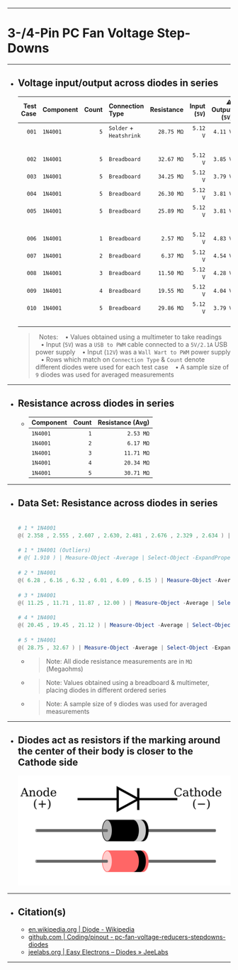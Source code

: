 ***

# 3-/4-Pin PC Fan Voltage Step-Downs

***

- ## Voltage input/output across diodes in series
  | Test Case | Component | Count | Connection Type               | Resistance | Input (`5V`) | ⚠️ Output (`5V`) | Input (`12V`) | ⚠️ Output (`12V`) |
  | --------: | --------- | ----: | ----------------------------- | ---------: | -----------: | ---------------: | ------------: | -----------------: |
  |     `001` | `1N4001`  |   `5` | `Solder` + <br />`Heatshrink` | `28.75 MΩ` |     `5.12 V` |         `4.11 V` |     `11.73 V` |          `10.63 V` |
  |   <br />  |           |       |                               |            |              |                  |               |                    |
  |     `002` | `1N4001`  |   `5` | `Breadboard`                  | `32.67 MΩ` |     `5.12 V` |         `3.85 V` |     `11.73 V` |          `10.17 V` |
  |     `003` | `1N4001`  |   `5` | `Breadboard`                  | `34.25 MΩ` |     `5.12 V` |         `3.79 V` |     `11.73 V` |          `10.15 V` |
  |     `004` | `1N4001`  |   `5` | `Breadboard`                  | `26.30 MΩ` |     `5.12 V` |         `3.81 V` |     `11.73 V` |          `10.18 V` |
  |     `005` | `1N4001`  |   `5` | `Breadboard`                  | `25.89 MΩ` |     `5.12 V` |         `3.81 V` |     `11.73 V` |          `10.18 V` |
  |   <br />  |           |       |                               |            |              |                  |               |                    |
  |     `006` | `1N4001`  |   `1` | `Breadboard`                  |  `2.57 MΩ` |     `5.12 V` |         `4.83 V` |     `11.73 V` |          `11.40 V` |
  |     `007` | `1N4001`  |   `2` | `Breadboard`                  |  `6.37 MΩ` |     `5.12 V` |         `4.54 V` |     `11.73 V` |          `11.08 V` |
  |     `008` | `1N4001`  |   `3` | `Breadboard`                  | `11.50 MΩ` |     `5.12 V` |         `4.28 V` |     `11.73 V` |          `10.77 V` |
  |     `009` | `1N4001`  |   `4` | `Breadboard`                  | `19.55 MΩ` |     `5.12 V` |         `4.04 V` |     `11.73 V` |          `10.46 V` |
  |     `010` | `1N4001`  |   `5` | `Breadboard`                  | `29.86 MΩ` |     `5.12 V` |         `3.79 V` |     `11.73 V` |          `10.15 V` |
  |   <br />  |           |       |                               |            |              |                  |               |                    |

  >&nbsp;
  >Notes:
  >&nbsp;&nbsp;&nbsp;&bull;&nbsp;Values obtained using a multimeter to take readings
  >&nbsp;&nbsp;&nbsp;&bull;&nbsp;Input (`5V`) was a `USB to PWM` cable connected to a `5V/2.1A` USB power supply
  >&nbsp;&nbsp;&nbsp;&bull;&nbsp;Input (`12V`) was a `Wall Wart to PWM` power supply
  >&nbsp;&nbsp;&nbsp;&bull;&nbsp;Rows which match on `Connection Type` & `Count` denote different diodes were used for each test case
  >&nbsp;&nbsp;&nbsp;&bull;&nbsp;A sample size of `9` diodes was used for averaged measurements
  >&nbsp;

***

- ## Resistance across diodes in series
  - | Component | Count | Resistance (Avg) |
    | :-------- | ----: | ---------------: |
    | `1N4001`  |   `1` |        `2.53 MΩ` |
    | `1N4001`  |   `2` |        `6.17 MΩ` |
    | `1N4001`  |   `3` |       `11.71 MΩ` |
    | `1N4001`  |   `4` |       `20.34 MΩ` |
    | `1N4001`  |   `5` |       `30.71 MΩ` |
<!--
  - #### Resistance across similar step downs
    | Component        | Count | Resistance (Avg) |
    | :--------------- | ----: | ---------------: |
    | `Noctua NA-RC7`  |   `1` |        `49.40 Ω` |
    | `Noctua NA-RC7`  |   `2` |        `99.20 Ω` |
    | `Noctua NA-RC7`  |   `3` |       `149.20 Ω` |
    | `Noctua NA-RC12` |   `1` |       `147.90 Ω` |
-->

***

- ## Data Set: Resistance across diodes in series
  ```powershell

  # 1 * 1N4001
  @( 2.358 , 2.555 , 2.607 , 2.630, 2.481 , 2.676 , 2.329 , 2.634 ) | Measure-Object -Average | Select-Object -ExpandProperty "Average" | ForEach-Object  { [Math]::Round(${_}, 2, 1) };

  # 1 * 1N4001 (Outliers)
  # @( 1.910 ) | Measure-Object -Average | Select-Object -ExpandProperty "Average" | ForEach-Object  { [Math]::Round(${_}, 2, 1) };

  # 2 * 1N4001
  @( 6.28 , 6.16 , 6.32 , 6.01 , 6.09 , 6.15 ) | Measure-Object -Average | Select-Object -ExpandProperty "Average" | ForEach-Object  { [Math]::Round(${_}, 2, 1) };

  # 3 * 1N4001
  @( 11.25 , 11.71 , 11.87 , 12.00 ) | Measure-Object -Average | Select-Object -ExpandProperty "Average" | ForEach-Object  { [Math]::Round(${_}, 2, 1) };

  # 4 * 1N4001
  @( 20.45 , 19.45 , 21.12 ) | Measure-Object -Average | Select-Object -ExpandProperty "Average" | ForEach-Object  { [Math]::Round(${_}, 2, 1) };

  # 5 * 1N4001
  @( 28.75 , 32.67 ) | Measure-Object -Average | Select-Object -ExpandProperty "Average" | ForEach-Object  { [Math]::Round(${_}, 2, 1) };

  ```
  - > Note: All diode resistance measurements are in `MΩ` (Megaohms)
  - > Note: Values obtained using a breadboard & multimeter, placing diodes in different ordered series
  - > Note: A sample size of `9` diodes was used for averaged measurements

***

- ## Diodes act as resistors if the marking around the center of their body is closer to the Cathode side
  ![pinout - diode_anode-cathode](pinout%20-%20diode_anode-cathode.svg)

***

- ## Citation(s)
  - [en.wikipedia.org | Diode - Wikipedia](https://en.wikipedia.org/wiki/Diode)
  - [github.com | Coding/pinout - pc-fan-voltage-reducers-stepdowns-diodes](https://github.com/mcavallo-git/Coding/blob/main/pinouts/pinout%20-%20pc-fan-voltage-reducers-stepdowns-diodes.md)
  - [jeelabs.org | Easy Electrons – Diodes » JeeLabs](https://jeelabs.org/2011/01/09/easy-electrons-%E2%80%93-diodes/index.html)

***